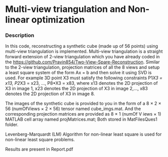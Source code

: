 # Multi-view triangulation and Non-linear optimization

### Description

In this code, reconstructing a synthetic cube (made up of 56 points) using multi-view triangulation is implemented. Multi-view triangulation is a straight forward extension of 2-view triangulation which you have already coded in the https://github.com/Pravin854/Two-View-Spare-Reconstruction. Similar to the 2-view triangulation, projection matrices of all the 8 views and setup a least square system of the form Ax = b and then solve it using SVD is used. For example 3D point X3 must satisfy the following constraints P1*X3 = x13, P2*X3 = x23, ..., P8*X3 = x83, where x13 denotes the 2D projection of X3 in image 1, x23 denotes the 2D projection of X3 in image 2,..., x83 denotes the 2D projection of X3 in image 8.

The images of the synthetic cube is provided to you in the form of a 8 × 2 × 56 (numOfViews × 2 × 56) tensor named cube_imgs.mat. And the corresponding projection matrices are provided as 8 × 1 (numOf V iews × 1) MATLAB cell array named projMatrices.mat; Both stored in MatFilesQues1 folder.

Levenberg-Marquardt (LM) Algorithm for non-linear least square is used for non-linear least square problems.

Results are present in Report.pdf